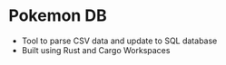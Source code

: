 # Pokemon DB

- Tool to parse CSV data and update to SQL database
- Built using Rust and Cargo Workspaces
